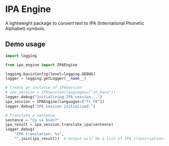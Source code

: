 # IPA Engine

A lightweight package to convert text to IPA (International Phonetic Alphabet) symbols.

## Demo usage

```python
import logging

from ipa_engine import IPAEngine

logging.basicConfig(level=logging.DEBUG)
logger = logging.getLogger(__name__)

# Create an instance of IPASession
# ipa_session = IPASession(languages=["zh_hans"])
logger.debug("Initializing IPA session...")
ipa_session = IPAEngine(languages=["fr_FR"])
logger.debug("IPA session initialized.")

# Translate a sentence
sentence = "Ça va bien?"
ipa_result = ipa_session.translate_ipa(sentence)
logger.debug(
    "IPA translation: %s",
    "".join(ipa_result))  # Output will be a list of IPA transcriptions

```
